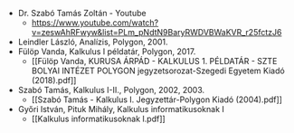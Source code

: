 - Dr. Szabó Tamás Zoltán - Youtube
	- https://www.youtube.com/watch?v=zeswAhRFwyw&list=PLm_pNdtN9BaryRWDVBWaKVR_r25fctzJ6
- Leindler László, Analízis, Polygon, 2001.  
- Fülöp Vanda, Kalkulus I példatár, Polygon, 2017.
	- [[Fülöp Vanda, KURUSA ÁRPÁD - KALKULUS 1. PÉLDATÁR - SZTE BOLYAI INTÉZET POLYGON jegyzetsorozat-Szegedi Egyetem Kiadó (2018).pdf]]
- Szabó Tamás, Kalkulus I-II., Polygon, 2002, 2003.
	- [[Szabó Tamás - Kalkulus I. Jegyzettár-Polygon Kiadó (2004).pdf]]
- Győri István, Pituk Mihály, Kalkulus informatikusoknak I
	- [[Kalkulus informatikusoknak I.pdf]]